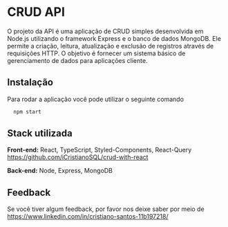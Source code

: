 
# CRUD API

O projeto da API é uma aplicação de CRUD simples desenvolvida em Node.js utilizando o framework Express e o banco de dados MongoDB. Ele permite a criação, leitura, atualização e exclusão de registros através de requisições HTTP. O objetivo é fornecer um sistema básico de gerenciamento de dados para aplicações cliente.

## Instalação
Para rodar a aplicação você pode utilizar o seguinte comando
```bash
  npm start
```
    
## Stack utilizada

**Front-end:** React, TypeScript, Styled-Components, React-Query
https://github.com/iCristianoSQL/crud-with-react

**Back-end:** Node, Express, MongoDB

## Feedback

Se você tiver algum feedback, por favor nos deixe saber por meio de https://www.linkedin.com/in/cristiano-santos-11b197218/

